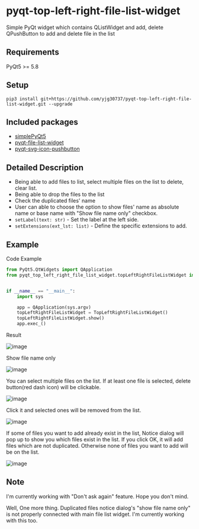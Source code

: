 # pyqt-top-left-right-file-list-widget
Simple PyQt widget which contains QListWidget and add, delete QPushButton to add and delete file in the list

## Requirements
PyQt5 >= 5.8

## Setup
```pip3 install git+https://github.com/yjg30737/pyqt-top-left-right-file-list-widget.git --upgrade```

## Included packages
* <a href="https://github.com/yjg30737/simplePyQt5.git">simplePyQt5</a>
* <a href="https://github.com/yjg30737/pyqt-file-list-widget.git">pyqt-file-list-widget</a>
* <a href="https://github.com/yjg30737/pyqt-svg-icon-pushbutton.git">pyqt-svg-icon-pushbutton</a>

## Detailed Description
* Being able to add files to list, select multiple files on the list to delete, clear list.
* Being able to drop the files to the list
* Check the duplicated files' name
* User can able to choose the option to show files' name as absolute name or base name with "Show file name only" checkbox. 
* `setLabel(text: str)` - Set the label at the left side.
* `setExtensions(ext_lst: list)` - Define the specific extensions to add. 

## Example
Code Example
```python
from PyQt5.QtWidgets import QApplication
from pyqt_top_left_right_file_list_widget.topLeftRightFileListWidget import TopLeftRightFileListWidget


if __name__ == "__main__":
    import sys

    app = QApplication(sys.argv)
    topLeftRightFileListWidget = TopLeftRightFileListWidget()
    topLeftRightFileListWidget.show()
    app.exec_()
```

Result

![image](https://user-images.githubusercontent.com/55078043/145379025-1c7c075f-fbab-45c4-bcc3-d5ebc5ab00b5.png)

Show file name only

![image](https://user-images.githubusercontent.com/55078043/145379084-3e6dfc8e-4c8f-4c0c-848f-73816ae5a651.png)

You can select multiple files on the list. If at least one file is selected, delete button(red dash icon) will be clickable.

![image](https://user-images.githubusercontent.com/55078043/145379667-e3a7d67e-a7b5-4cb5-9d08-c002d2398fc7.png)

Click it and selected ones will be removed from the list.

![image](https://user-images.githubusercontent.com/55078043/145379940-11289218-2b1a-406b-98d8-f4a9ec31fc97.png)

If some of files you want to add already exist in the list, Notice dialog will pop up to show you which files exist in the list. If you click OK, it will add files which are not duplicated. Otherwise none of files you want to add will be on the list.

![image](https://user-images.githubusercontent.com/55078043/145380501-1907ec13-31f8-483d-9fa7-5cb6d2ed440a.png)

## Note

I'm currently working with "Don't ask again" feature. Hope you don't mind. 

Well, One more thing. Duplicated files notice dialog's "show file name only" is not properly connected with main file list widget. I'm currently working with this too.

